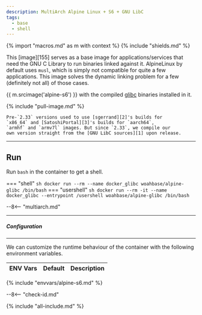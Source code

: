 ```yaml
---
description: MultiArch Alpine Linux + S6 + GNU LibC
tags:
  - base
  - shell
---
```


{% import "macros.md" as m with context %}
{% include "shields.md" %}

This [image][155] serves as a base image for applications/services
that need the GNU C Library to run binaries linked against it.
AlpineLinux by default uses `musl`, which is simply not compatible
for quite a few applications. This image solves the dynamic
linking problem for a few (definitely not all) of those cases.

{{ m.srcimage('alpine-s6') }} with the compiled [glibc][1]
binaries installed in it.

{% include "pull-image.md" %}

    Pre-`2.33` versions used to use [sgerrand][2]'s builds for
    `x86_64` and [SatoshiPortal][3]'s builds for `aarch64`,
    `armhf` and `armv7l` images. But since `2.33`, we compile our
    own version straight from the [GNU LibC sources][1] upon release.

---
Run
---

Run `bash` in the container to get a shell.

=== "shell"
    ``` sh
    docker run --rm --name docker_glibc woahbase/alpine-glibc /bin/bash
    ```
=== "usershell"
    ``` sh
    docker run --rm -it --name docker_glibc --entrypoint /usershell woahbase/alpine-glibc /bin/bash
    ```

--8<-- "multiarch.md"

---
##### Configuration
---

We can customize the runtime behaviour of the container with the
following environment variables.

| ENV Vars           | Default       | Description
| :---               | :---          | :---
{% include "envvars/alpine-s6.md" %}

--8<-- "check-id.md"

[1]: https://ftp.gnu.org/gnu/glibc/
[2]: https://github.com/sgerrand/alpine-pkg-glibc
[3]: https://github.com/SatoshiPortal/alpine-pkg-glibc/releases
[4]: https://news.ycombinator.com/item?id=10782897
[5]: https://www.gnu.org/software/libc/manual/html_node/Installation.html
[6]: https://github.com/sgerrand/docker-glibc-builder/issues/20
[7]: https://github.com/Lauri-Nomme/alpine-glibc-xb/blob/master/Dockerfile
[8]: https://github.com/jvasileff/alpine-pkg-glibc-armhf/blob/master/build-with-docker.sh

{% include "all-include.md" %}
